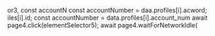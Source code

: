 or3, 
        const accountN
        const accountNumber = daa.profiles[i].acword;
iles[i].id;
        const accountNumber = data.profiles[i].account_num
                        await page4.click(elementSelector5);
                        await page4.waitForNetworkIdle(
